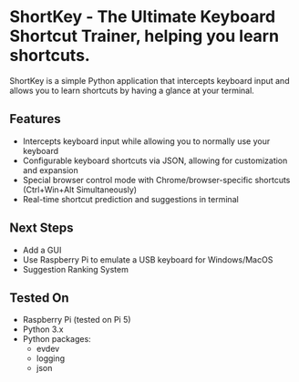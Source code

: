 # ShortKey - The Ultimate Keyboard Shortcut Trainer, helping you learn shortcuts.

ShortKey is a simple Python application that intercepts keyboard input and allows you to learn shortcuts by having a glance at your terminal.
## Features

- Intercepts keyboard input while allowing you to normally use your keyboard
- Configurable keyboard shortcuts via JSON, allowing for customization and expansion
- Special browser control mode with Chrome/browser-specific shortcuts (Ctrl+Win+Alt Simultaneously)
- Real-time shortcut prediction and suggestions in terminal

## Next Steps

- Add a GUI
- Use Raspberry Pi to emulate a USB keyboard for Windows/MacOS
- Suggestion Ranking System

## Tested On

- Raspberry Pi (tested on Pi 5)
- Python 3.x
- Python packages:
  - evdev
  - logging
  - json
